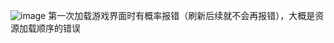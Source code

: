 ![image](https://github.com/hydropot/AvianParadise_Client/assets/130034364/8cfbb108-c5ff-4d93-b3e5-246b4a577f3d)
第一次加载游戏界面时有概率报错（刷新后续就不会再报错），大概是资源加载顺序的错误

